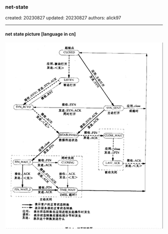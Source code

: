 ### net-state

created: 20230827 updated: 20230827 authors: alick97

---

#### net state picture [language in cn]
![net state picture](/images/net_state.png)
